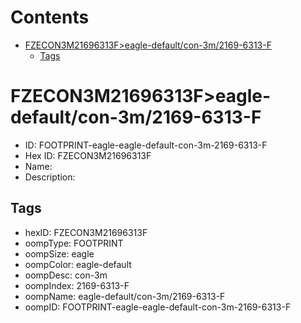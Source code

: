 



Contents
========

* [FZECON3M21696313F>eagle-default/con-3m/2169-6313-F](#fzecon3m21696313feagle-defaultcon-3m2169-6313-f)
	* [Tags](#tags)

# FZECON3M21696313F>eagle-default/con-3m/2169-6313-F

- ID: FOOTPRINT-eagle-eagle-default-con-3m-2169-6313-F
- Hex ID: FZECON3M21696313F
- Name: 
- Description: 

## Tags

- hexID: FZECON3M21696313F
- oompType: FOOTPRINT
- oompSize: eagle
- oompColor: eagle-default
- oompDesc: con-3m
- oompIndex: 2169-6313-F
- oompName: eagle-default/con-3m/2169-6313-F
- oompID: FOOTPRINT-eagle-eagle-default-con-3m-2169-6313-F
